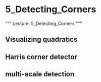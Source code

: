 # 5_Detecting_Corners

"""
Lecture: 5_Detecting_Corners
"""

## Visualizing quadratics

## Harris corner detector

## multi-scale detection

